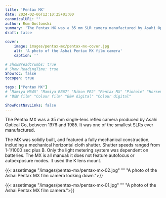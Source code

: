 ```yaml
---
title: 'Pentax MX'
date: 2024-02-06T12:10:25+01:00
canonicalURL: ""
author: Rom Gostomski
summary: 'The Pentax MX was a 35 mm SLR camera manufactured by Asahi Optical Co. between 1976 and 1985. A fully mechanical and well-built camera, highly valued to this day.'
draft: false

cover:
    image: images/pentax-mx/pentax-mx-cover.jpg
    alt: 'A photo of the Ashai Pentax MX film camera'
    caption: ''

# ShowBreadCrumbs: true
# Show ReadingTime: true
ShowToc: false
tocopen: true

tags: ["Pentax MX"]
# "Mamiya M645" "Mamiya RB67" "Nikon FE2" "Pentax MX" "Pinhole" "Horseman VH-R" "Zeis Ikon Ikoflex" "Kodak Brownie"
# "B&W film" "Colour film" "B&W digital" "Colour digital"

ShowPostNavLinks: false
---
```

The Pentax MX was a 35 mm single-lens reflex camera produced by Asahi Optical Co, between 1976 and 1985. It was one of the smallest SLRs ever manufactured. 

The MX was solidly built, and featured a fully mechanical construction, including a mechanical horizontal cloth shutter. Shutter speeds ranged from 1-1/1000 sec plus B. Only the light metering system was dependent on batteries. The MX is all manual: it does not feature autofocus or autoexposure modes. It used the K lens mount.

{{< assetimage "/images/pentax-mx/pentax-mx-02.jpg"
"" 
"A photo of the Ashai Pentax MX film camera looking down.">}}

{{< assetimage "/images/pentax-mx/pentax-mx-01.jpg"
"" 
"A photo of the Ashai Pentax MX film camera.">}}
